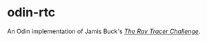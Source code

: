 # odin-rtc

An Odin implementation of Jamis Buck's [_The Ray Tracer Challenge_](http://raytracerchallenge.com/).